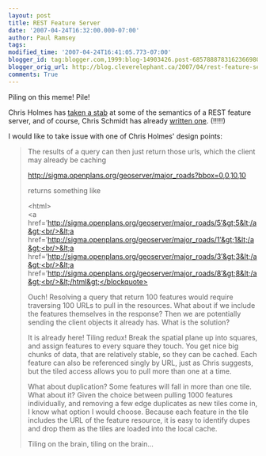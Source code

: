 ```yaml
---
layout: post
title: REST Feature Server
date: '2007-04-24T16:32:00.000-07:00'
author: Paul Ramsey
tags: 
modified_time: '2007-04-24T16:41:05.773-07:00'
blogger_id: tag:blogger.com,1999:blog-14903426.post-6857888783162366980
blogger_orig_url: http://blog.cleverelephant.ca/2007/04/rest-feature-server.html
comments: True
---
```


Piling on this meme! Pile!

Chris Holmes has [taken a stab](http://cholmes.wordpress.com/2007/04/24/rest-feature-service-sketches/) at some of the semantics of a REST feature server, and of course, Chris Schmidt has already [written one](http://featureserver.org). (!!!!!)

I would like to take issue with one of Chris Holmes' design points:

<blockquote>The results of a query can then just return those urls, which the client may already be caching

http://sigma.openplans.org/geoserver/major_roads?bbox=0,0,10,10

returns something like

&lt;html&gt;<br/>&lt;a href=’http://sigma.openplans.org/geoserver/major_roads/5′&gt;5&lt;/a&gt;<br/>&lt;a href=’http://sigma.openplans.org/geoserver/major_roads/1′&gt;1&lt;/a&gt;<br/>&lt;a href=’http://sigma.openplans.org/geoserver/major_roads/3′&gt;3&lt;/a&gt;<br/>&lt;a href=’http://sigma.openplans.org/geoserver/major_roads/8′&gt;8&lt;/a&gt;<br/>&lt;/html&gt;</blockquote>

Ouch!  Resolving a query that return 100 features would require traversing 100 URLs to pull in the resources. What about if we include the features themselves in the response? Then we are potentially sending the client objects it already has. What is the solution? 

It is already here! Tiling redux! Break the spatial plane up into squares, and assign features to every square they touch. You get nice big chunks of data, that are relatively stable, so they can be cached. Each feature can also be referenced singly by URL, just as Chris suggests, but the tiled access allows you to pull more than one at a time.

What about duplication? Some features will fall in more than one tile. What about it? Given the choice between pulling 1000 features individually, and removing a few edge duplicates as new tiles come in, I know what option I would choose. Because each feature in the tile includes the URL of the feature resource, it is easy to identify dupes and drop them as the tiles are loaded into the local cache.

Tiling on the brain, tiling on the brain...